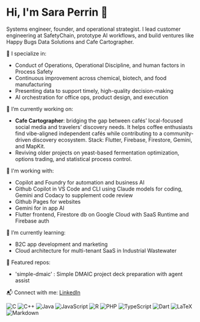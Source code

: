 # Hi, I'm Sara Perrin 👋

Systems engineer, founder, and operational strategist. I lead customer engineering at SafetyChain, prototype AI workflows, and build ventures like Happy Bugs Data Solutions and Cafe Cartographer.

🔧 I specialize in:
- Conduct of Operations, Operational Discipline, and human factors in Process Safety
- Continuous improvement across chemical, biotech, and food manufacturing
- Presenting data to support timely, high-quality decision-making
- AI orchestration for office ops, product design, and execution

🔭 I’m currently working on:
- **Cafe Cartographer**: bridging the gap between cafés’ local-focused social media and travelers’ discovery needs. It helps coffee enthusiasts find vibe-aligned independent cafés while contributing to a community-driven discovery ecosystem. Stack: Flutter, Firebase, Firestore, Gemini, and MapKit.
- Reviving older projects on yeast-based fermentation optimization, options trading, and statistical process control.

🔧 I'm working with:
- Copilot and Foundry for automation and business AI
- Github Copilot  in VS Code and CLI using Claude models for coding, Gemini and Codacy to supplement code review
- Github Pages for websites
- Gemini for in app AI
- Flutter frontend, Firestore db on Google Cloud with SaaS Runtime and Firebase auth

🌱 I’m currently learning:
- B2C app development and marketing
- Cloud architecture for multi-tenant SaaS in Industrial Wastewater

🧪 Featured repos:
- 'simple-dmaic' : Simple DMAIC project deck preparation with agent assist

📬 Connect with me: [LinkedIn](https://www.linkedin.com/in/saraperrin)

![C](https://img.shields.io/badge/c-%2300599C.svg?style=for-the-badge&logo=c&logoColor=white)
![C++](https://img.shields.io/badge/c++-%2300599C.svg?style=for-the-badge&logo=c%2B%2B&logoColor=white)
![Java](https://img.shields.io/badge/java-%23ED8B00.svg?style=for-the-badge&logo=openjdk&logoColor=white)
![JavaScript](https://img.shields.io/badge/javascript-%23323330.svg?style=for-the-badge&logo=javascript&logoColor=%23F7DF1E)
![R](https://img.shields.io/badge/r-%23276DC3.svg?style=for-the-badge&logo=r&logoColor=white)
![PHP](https://img.shields.io/badge/php-%23777BB4.svg?style=for-the-badge&logo=php&logoColor=white)
![TypeScript](https://img.shields.io/badge/typescript-%23007ACC.svg?style=for-the-badge&logo=typescript&logoColor=white)
![Dart](https://img.shields.io/badge/dart-%230175C2.svg?style=for-the-badge&logo=dart&logoColor=white)
![LaTeX](https://img.shields.io/badge/latex-%23008080.svg?style=for-the-badge&logo=latex&logoColor=white)
![Markdown](https://img.shields.io/badge/markdown-%23000000.svg?style=for-the-badge&logo=markdown&logoColor=white)
